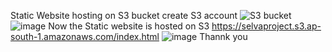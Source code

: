 Static Website  hosting on S3 bucket
create S3 account
![S3 bucket](https://github.com/selva9487/Static-website/assets/137595778/2bb9ddb1-bf4d-47d5-95a1-0887372d9ec7)
![image](https://github.com/selva9487/Static-website/assets/137595778/9989517e-ab89-4ebf-86a5-1b97cb258b26)
Now the Static website is hosted on S3
https://selvaproject.s3.ap-south-1.amazonaws.com/index.html
![image](https://github.com/selva9487/Static-website/assets/137595778/0d2d4b43-98ab-468f-9de8-6fd930d85b1b)
Thannk you
